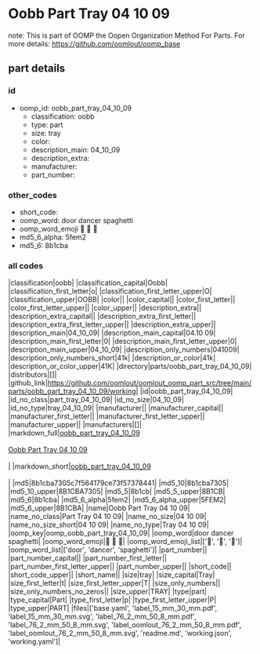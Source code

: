# Oobb Part Tray 04 10 09  

note: This is part of OOMP the Oopen Organization Method For Parts. For more details: https://github.com/oomlout/oomp_base

##  part details





### id
* oomp_id: oobb_part_tray_04_10_09
  * classification: oobb
  * type: part
  * size: tray
  * color: 
  * description_main: 04_10_09
  * description_extra: 
  * manufacturer: 
  * part_number: 

### other_codes
* short_code: 
* oomp_word: door dancer spaghetti
* oomp_word_emoji :door: :dancer: :spaghetti:
* md5_6_alpha: 5fem2
* md5_6: 8b1cba

### all codes 
|classification|oobb|
|classification_capital|Oobb|
|classification_first_letter|o|
|classification_first_letter_upper|O|
|classification_upper|OOBB|
|color||
|color_capital||
|color_first_letter||
|color_first_letter_upper||
|color_upper||
|description_extra||
|description_extra_capital||
|description_extra_first_letter||
|description_extra_first_letter_upper||
|description_extra_upper||
|description_main|04_10_09|
|description_main_capital|04.10 09|
|description_main_first_letter|0|
|description_main_first_letter_upper|0|
|description_main_upper|04_10_09|
|description_only_numbers|041009|
|description_only_numbers_short|41k|
|description_or_color|41k|
|description_or_color_upper|41K|
|directory|parts/oobb_part_tray_04_10_09|
|distributors|[]|
|github_link|https://github.com/oomlout/oomlout_oomp_part_src/tree/main/parts/oobb_part_tray_04_10_09/working|
|id|oobb_part_tray_04_10_09|
|id_no_class|part_tray_04_10_09|
|id_no_size|04_10_09|
|id_no_type|tray_04_10_09|
|manufacturer||
|manufacturer_capital||
|manufacturer_first_letter||
|manufacturer_first_letter_upper||
|manufacturer_upper||
|manufacturers|[]|
|markdown_full|[oobb_part_tray_04_10_09](https://github.com/oomlout/oomlout_oomp_part_src/tree/main/parts/oobb_part_tray_04_10_09/working)<br>[](https://github.com/oomlout/oomlout_oomp_part_src/tree/main/parts/oobb_part_tray_04_10_09/working)<br>[Oobb Part Tray 04 10 09](https://github.com/oomlout/oomlout_oomp_part_src/tree/main/parts/oobb_part_tray_04_10_09/working)<br><br>|
|markdown_short|[oobb_part_tray_04_10_09](https://github.com/oomlout/oomlout_oomp_part_src/tree/main/parts/oobb_part_tray_04_10_09/working)<br><br>|
|md5|8b1cba7305c7f564179ce73f57378441|
|md5_10|8b1cba7305|
|md5_10_upper|8B1CBA7305|
|md5_5|8b1cb|
|md5_5_upper|8B1CB|
|md5_6|8b1cba|
|md5_6_alpha|5fem2|
|md5_6_alpha_upper|5FEM2|
|md5_6_upper|8B1CBA|
|name|Oobb Part Tray 04 10 09|
|name_no_class|Part Tray 04 10 09|
|name_no_size|04 10 09|
|name_no_size_short|04 10 09|
|name_no_type|Tray 04 10 09|
|oomp_key|oomp_oobb_part_tray_04_10_09|
|oomp_word|door dancer spaghetti|
|oomp_word_emoji|:door: :dancer: :spaghetti:|
|oomp_word_emoji_list|[':door:', ':dancer:', ':spaghetti:']|
|oomp_word_list|['door', 'dancer', 'spaghetti']|
|part_number||
|part_number_capital||
|part_number_first_letter||
|part_number_first_letter_upper||
|part_number_upper||
|short_code||
|short_code_upper||
|short_name||
|size|tray|
|size_capital|Tray|
|size_first_letter|t|
|size_first_letter_upper|T|
|size_only_numbers||
|size_only_numbers_no_zeros||
|size_upper|TRAY|
|type|part|
|type_capital|Part|
|type_first_letter|p|
|type_first_letter_upper|P|
|type_upper|PART|
|files|['base.yaml', 'label_15_mm_30_mm.pdf', 'label_15_mm_30_mm.svg', 'label_76_2_mm_50_8_mm.pdf', 'label_76_2_mm_50_8_mm.svg', 'label_oomlout_76_2_mm_50_8_mm.pdf', 'label_oomlout_76_2_mm_50_8_mm.svg', 'readme.md', 'working.json', 'working.yaml']|
